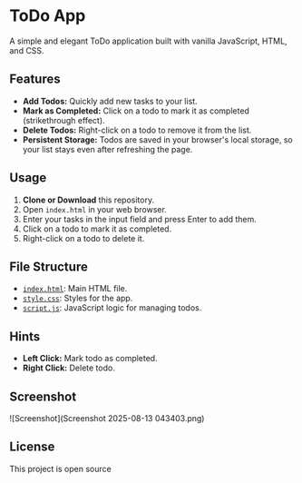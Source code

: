 # ToDo App

A simple and elegant ToDo application built with vanilla JavaScript, HTML, and CSS.

## Features

- **Add Todos:** Quickly add new tasks to your list.
- **Mark as Completed:** Click on a todo to mark it as completed (strikethrough effect).
- **Delete Todos:** Right-click on a todo to remove it from the list.
- **Persistent Storage:** Todos are saved in your browser's local storage, so your list stays even after refreshing the page.

## Usage

1. **Clone or Download** this repository.
2. Open `index.html` in your web browser.
3. Enter your tasks in the input field and press Enter to add them.
4. Click on a todo to mark it as completed.
5. Right-click on a todo to delete it.

## File Structure

- [`index.html`](index.html): Main HTML file.
- [`style.css`](style.css): Styles for the app.
- [`script.js`](script.js): JavaScript logic for managing todos.

## Hints

- **Left Click:** Mark todo as completed.
- **Right Click:** Delete todo.

## Screenshot

![Screenshot](Screenshot 2025-08-13 043403.png)

## License

This project is open source

